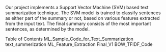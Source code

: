 Our project implements a Support Vector Machine (SVM) based text summarization technique. The SVM model is trained to classify sentences as either part of the summary or not, based on various features extracted from the input text. The final summary consists of the most important sentences, as determined by the model.

Table of Contents
ML_Sample_Code_for_Text_Summarization 
text_summerization 
ML_Feature_Extraction 
Final_V1 
BOW_TFIDF_Code 


